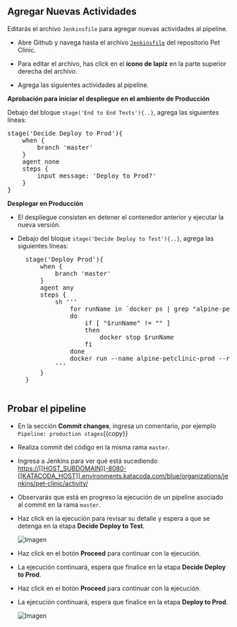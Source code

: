 ## Agregar Nuevas Actividades

Editarás el archivo `Jenkinsfile` para agregar nuevas actividades al pipeline.

* Abre Github y navega hasta el archivo [`Jenkinsfile`](https://[[HOST_SUBDOMAIN]]-9876-[[KATACODA_HOST]].environments.katacoda.com/#jenkinsfile) del repositorio Pet Clinic.

* Para editar el archivo, has click en el **ícono de lapiz** en la parte superior derecha del archivo.

* Agrega las siguientes actividades al pipeline.

**Aprobación para iniciar el despliegue en el ambiente de Producción** 

Debajo del bloque `stage('End to End Tests'){..}`, agrega las siguientes líneas:

<pre class="file" data-target="clipboard">
stage('Decide Deploy to Prod'){
    when {
        branch 'master'
    }
    agent none
    steps {
        input message: 'Deploy to Prod?'
    }            
}
</pre>

**Desplegar en Producción** 

* El despliegue consisten en detener el contenedor anterior y ejecutar la nueva versión.

* Debajo del bloque `stage('Decide Deploy to Test'){..}`, agrega las siguientes líneas:

    <pre class="file" data-target="clipboard">
    stage('Deploy Prod'){
        when {
            branch 'master'
        }
        agent any
        steps {
            sh '''
                for runName in `docker ps | grep "alpine-petclinic-prod" | awk '{print $1}'`
                do
                    if [ "$runName" != "" ]
                    then
                        docker stop $runName
                    fi
                done
                docker run --name alpine-petclinic-prod --rm -d -p 9968:8080 $TAG_NAME
            '''
        }
    }   
    </pre>

## Probar el pipeline

* En la sección **Commit changes**, ingresa un comentario, por ejemplo `Pipeline: production stages`{{copy}}

* Realiza commit del código en la misma rama `master`.

* Ingresa a Jenkins para ver qué está sucediendo <a href="https://[[HOST_SUBDOMAIN]]-8080-[[KATACODA_HOST]].environments.katacoda.com/blue/organizations/jenkins/pet-clinic/activity/" target="jenkins">https://[[HOST_SUBDOMAIN]]-8080-[[KATACODA_HOST]].environments.katacoda.com/blue/organizations/jenkins/pet-clinic/activity/</a>

* Observarás que está en progreso la ejecución de un pipeline asociado al commit en la rama `master`.

* Haz click en la ejecución para revisar su detalle y espera a que se detenga en la etapa **Decide Deploy to Test**.

  ![Imagen](./assets/imagen.png)

* Haz click en el botón **Proceed** para continuar con la ejecución.

* La ejecución continuará, espera que finalice en la etapa **Decide Deploy to Prod**.

* Haz click en el botón **Proceed** para continuar con la ejecución.

* La ejecución continuará, espera que finalice en la etapa **Deploy to Prod**.

  ![Imagen](./assets/imagen.png)